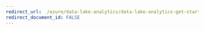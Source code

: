 ```yaml
---
redirect_url:  /azure/data-lake-analytics/data-lake-analytics-get-started-cli2
redirect_document_id: FALSE 
---
```

